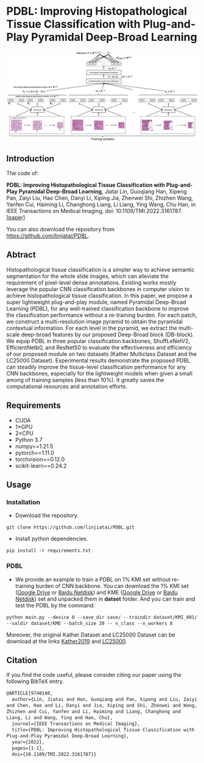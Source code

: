 # PDBL: Improving Histopathological Tissue Classification with Plug-and-Play Pyramidal Deep-Broad Learning
![outline](PDBL.png)

## Introduction
The code of:

**PDBL: Improving Histopathological Tissue Classification with Plug-and-Play Pyramidal Deep-Broad Learning**, Jiatai Lin, Guoqiang Han, Xipeng Pan, Zaiyi Liu, Hao Chen, Danyi Li, Xiping Jia, Zhenwei Shi, Zhizhen Wang, Yanfen Cui, Haiming Li, Changhong Liang, Li Liang, Ying Wang, Chu Han, in IEEE Transactions on Medical Imaging, doi: 10.1109/TMI.2022.3161787.[[paper]](https://ieeexplore.ieee.org/document/9740140)

You can also download the repository from https://github.com/linjiatai/PDBL.

## Abtract
Histopathological tissue classification is a simpler way to achieve semantic segmentation for the whole slide images, which can alleviate the requirement of pixel-level dense annotations. Existing works mostly leverage the popular CNN classification backbones in computer vision to achieve histopathological tissue classification. In this paper, we propose a super lightweight plug-and-play module, named Pyramidal Deep-Broad Learning (PDBL), for any well-trained classification backbone to improve the classification performance without a re-training burden. For each patch, we construct a multi-resolution image pyramid to obtain the pyramidal contextual information. For each level in the pyramid, we extract the multi-scale deep-broad features by our proposed Deep-Broad block (DB-block). We equip PDBL in three popular classification backbones, ShuffLeNetV2, EfficientNetb0, and ResNet50 to evaluate the effectiveness and efficiency of our proposed module on two datasets (Kather Multiclass Dataset and the LC25000 Dataset). Experimental results demonstrate the proposed PDBL can steadily improve the tissue-level classification performance for any CNN backbones, especially for the lightweight models when given a small among of training samples (less than 10%). It greatly saves the computational resources and annotation efforts.

## Requirements
- CUDA
- 1×GPU
- 2×CPU
- Python 3.7
- numpy==1.21.5
- pytorch==1.11.0
- torchvision==0.12.0
- scikit-learn==0.24.2
## Usage
### Installation
- Download the repository.
```
git clone https://github.com/linjiatai/PDBL.git
```
- Install python dependencies.
```
pip install -r requirements.txt
```

### PDBL
- We provide an example to train a PDBL on 1% KMI set without re-training burden of CNN backbone. You can download the 1% KMI set ([Google Drive](www.baidu.com) or [Baidu Netdisk](www.baidu.com)) and KME ([Google Drive](www.baidu.com) or [Baidu Netdisk](www.baidu.com)) set and unpacked them in **datset** folder. And you can train and test the PDBL by the command:

```
python main.py --device 0 --save_dir save/ --traindir dataset/KMI_001/ --valdir dataset/KME --batch_size 20 -- n_class --n_workers 8
```
Moreover, the original Kather Dataset and LC25000 Dataset can be download at the links [Kather2019](https://zenodo.org/record/1214456) and [LC25000](https://github.com/tampapath/lung_colon_image_set).
## Citation
If you find the code useful, please consider citing our paper using the following BibTeX entry.
```
@ARTICLE{9740140,
  author={Lin, Jiatai and Han, Guoqiang and Pan, Xipeng and Liu, Zaiyi and Chen, Hao and Li, Danyi and Jia, Xiping and Shi, Zhenwei and Wang, Zhizhen and Cui, Yanfen and Li, Haiming and Liang, Changhong and Liang, Li and Wang, Ying and Han, Chu},
  journal={IEEE Transactions on Medical Imaging}, 
  title={PDBL: Improving Histopathological Tissue Classification with Plug-and-Play Pyramidal Deep-Broad Learning}, 
  year={2022},
  pages={1-1},
  doi={10.1109/TMI.2022.3161787}}
```


